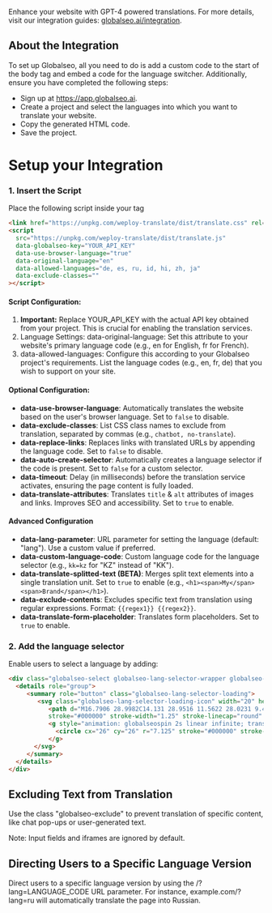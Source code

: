 Enhance your website with GPT-4 powered translations. For more details, visit our integration guides: [globalseo.ai/integration](https://www.globalseo.ai/integration).

## About the Integration
To set up Globalseo, all you need to do is add a custom code to the start of the body tag and embed a code for the language switcher. Additionally, ensure you have completed the following steps:

- Sign up at https://app.globalseo.ai.
- Create a project and select the languages into which you want to translate your website.
- Copy the generated HTML code.
- Save the project.

# Setup your Integration

### 1. Insert the Script
Place the following script inside your <head> tag
```html
<link href="https://unpkg.com/weploy-translate/dist/translate.css" rel="stylesheet">
<script
  src="https://unpkg.com/weploy-translate/dist/translate.js"
  data-globalseo-key="YOUR_API_KEY"
  data-use-browser-language="true"
  data-original-language="en"
  data-allowed-languages="de, es, ru, id, hi, zh, ja"
  data-exclude-classes=""
></script>
```

#### Script Configuration:

1. **Important:** Replace YOUR_API_KEY with the actual API key obtained from your project. This is crucial for enabling the translation services.
2. Language Settings: data-original-language: Set this attribute to your website's primary language code (e.g., en for English, fr for French).
3. data-allowed-languages: Configure this according to your Globalseo project's requirements. List the language codes (e.g., en, fr, de) that you wish to support on your site.

#### Optional Configuration:
- **data-use-browser-language**: Automatically translates the website based on the user's browser language. Set to `false` to disable.
- **data-exclude-classes**: List CSS class names to exclude from translation, separated by commas (e.g., `chatbot, no-translate`).
- **data-replace-links**: Replaces links with translated URLs by appending the language code. Set to `false` to disable.
- **data-auto-create-selector**: Automatically creates a language selector if the code is present. Set to `false` for a custom selector.
- **data-timeout**: Delay (in milliseconds) before the translation service activates, ensuring the page content is fully loaded.
- **data-translate-attributes**: Translates `title` & `alt` attributes of images and links. Improves SEO and accessibility. Set to `true` to enable.

#### Advanced Configuration
- **data-lang-parameter**: URL parameter for setting the language (default: "lang"). Use a custom value if preferred.
- **data-custom-language-code**: Custom language code for the language selector (e.g., `kk=kz` for "KZ" instead of "KK").
- **data-translate-splitted-text (BETA)**: Merges split text elements into a single translation unit. Set to `true` to enable (e.g., `<h1><span>My</span> <span>Brand</span></h1>`).
- **data-exclude-contents**: Excludes specific text from translation using regular expressions. Format: `{{regex1}} {{regex2}}`.
- **data-translate-form-placeholder**: Translates form placeholders. Set to `true` to enable.

### 2. Add the language selector
Enable users to select a language by adding:
```html
<div class="globalseo-select globalseo-lang-selector-wrapper globalseo-exclude">
  <details role="group">
     <summary role="button" class="globalseo-lang-selector-loading">
        <svg class="globalseo-lang-selector-loading-icon" width="20" height="20" viewBox="0 0 34 34" fill="none" xmlns="http://www.w3.org/2000/svg">
           <path d="M16.7906 28.9982C14.131 28.9516 11.5622 28.0231 9.48748 26.3584C7.4128 24.6937 5.94973 22.3871 5.328 19.8007M16.7906 28.9982C13.4777 28.9404 10.8853 23.521 11.0009 16.8953C11.1166 10.2697 13.8966 4.94402 17.2094 5.00185M16.7906 28.9982C17.4055 29.0089 18.0021 28.8342 18.5667 28.5M16.7906 28.9982C17.4353 29.0094 17.904 28.9456 18.4338 28.8411M5.328 19.8007C8.73815 21.7699 12.6799 22.9255 16.8953 22.9991C17.5541 23.0116 18.2116 22.9969 18.8663 22.9553M5.328 19.8007C5.09283 18.8151 4.98323 17.8037 5.00182 16.7906C5.03917 14.6509 5.63417 12.6503 6.64706 10.9277M17.2094 5.00185C20.5222 5.05968 23.1147 10.4791 22.9991 17.1047C22.9878 17.7501 22.9513 18.3831 22.8914 19M17.2094 5.00185C19.3374 5.03811 21.4175 5.63986 23.2362 6.74538C25.0548 7.8509 26.5467 9.42037 27.5585 11.2928M17.2094 5.00185C15.0814 4.96382 12.9816 5.49262 11.1255 6.53399C9.26935 7.57536 7.72367 9.09181 6.64706 10.9277M27.5585 11.2928C24.612 13.7563 20.8749 15.0729 17.0349 15.0003C13.0382 14.9306 9.40832 13.4003 6.64706 10.9277M27.5585 11.2928C28.5415 13.1075 29.0375 15.146 28.9982 17.2095C28.9905 17.6459 28.9597 18.0764 28.9068 18.5" 
           stroke="#000000" stroke-width="1.25" stroke-linecap="round" stroke-linejoin="round"/>
           <g style="animation: globalseospin 2s linear infinite; transform-origin: 26px 26px;">
             <circle cx="26" cy="26" r="7.125" stroke="#000000" stroke-width="1.75" stroke-dasharray="31.42" stroke-dashoffset="10.47"></circle>
           </g>
       </svg>
     </summary>
  </details>
</div>
```

## Excluding Text from Translation
Use the class "globalseo-exclude" to prevent translation of specific content, like chat pop-ups or user-generated text.

Note: Input fields and iframes are ignored by default. 

## Directing Users to a Specific Language Version

Direct users to a specific language version by using the /?lang=LANGUAGE_CODE URL parameter. For instance, example.com/?lang=ru will automatically translate the page into Russian.



